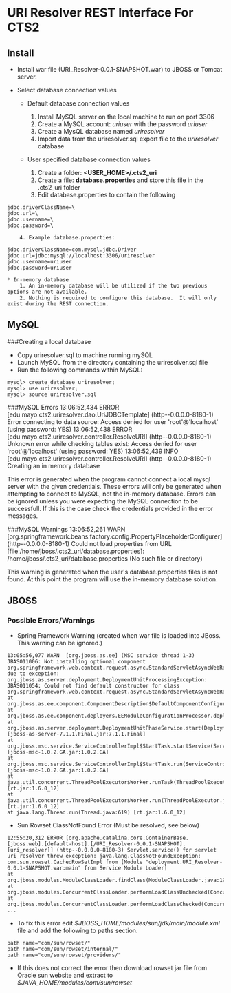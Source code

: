 URI Resolver REST Interface For CTS2
====================================
 
Install
-------
* Install war file (URI_Resolver-0.0.1-SNAPSHOT.war) to JBOSS or Tomcat server.

* Select database connection values
	* Default database connection values
		1. Install MySQL server on the local machine to run on port 3306
		2. Create a MySQL account: *uriuser* with the password *uriuser*
		3. Create a MysQL database named *uriresolver*
		4. Import data from the uriresolver.sql export file to the *uriresolver* database

	* User specified database connection values
		1. Create a folder: **\<USER_HOME\>/.cts2_uri**
		2. Create a file: **database.properties** and store this file in the .cts2_uri folder
		3. Edit database.properties to contain the following
<pre><code>jdbc.driverClassName=\<Driver for database\>
jdbc.url=\<URL to connect to database\>
jdbc.username=\<Database username\>
jdbc.password=\<Database username's password\>
</code></pre>
		4. Example database.properties:
<pre><code>jdbc.driverClassName=com.mysql.jdbc.Driver
jdbc.url=jdbc:mysql://localhost:3306/uriresolver
jdbc.username=uriuser
jdbc.password=uriuser
</code></pre>

	* In-memory database
		1. An in-memory database will be utilized if the two previous options are not available.
		2. Nothing is required to configure this database.  It will only exist during the REST connection.
	

MySQL
-----
###Creating a local database
* Copy uriresolver.sql to machine running mySQL
* Launch MySQL from the directory containing the uriresolver.sql file
* Run the following commands within MySQL:

<pre><code>mysql> create database uriresolver;
mysql> use uriresolver;  
mysql> source uriresolver.sql
</code></pre>

###MySQL Errors
    13:06:52,434 ERROR [edu.mayo.cts2.uriresolver.dao.UriJDBCTemplate] (http--0.0.0.0-8180-1) Error connecting to data source: Access denied for user 'root'@'localhost' (using password: YES)
    13:06:52,438 ERROR [edu.mayo.cts2.uriresolver.controller.ResolveURI] (http--0.0.0.0-8180-1) Unknown error while checking tables exist: Access denied for user 'root'@'localhost' (using password: YES)
    13:06:52,439 INFO  [edu.mayo.cts2.uriresolver.controller.ResolveURI] (http--0.0.0.0-8180-1) Creating an in memory database
    
This error is generated when the program cannot connect a local mysql server with the given credentials.  These errors will only be generated when attempting to connect to MySQL, not the in-memory database.
Errors can be ignored unless you were expecting the MySQL connection to be successfull.  If this is the case check the credentials provided in the error messages.

###MySQL Warnings
    13:06:52,261 WARN  [org.springframework.beans.factory.config.PropertyPlaceholderConfigurer] (http--0.0.0.0-8180-1) Could not load properties from URL [file:/home/jboss/.cts2_uri/database.properties]: /home/jboss/.cts2_uri/database.properties (No such file or directory)

This warning is generated when the user's database.properties files is not found.  At this point the program will use the in-memory database solution.


JBOSS
-----

### Possible Errors/Warnings
* Spring Framework Warning (created when war file is loaded into JBoss.  This warning can be ignored.)

<pre><code>13:05:56,077 WARN  [org.jboss.as.ee] (MSC service thread 1-3) JBAS011006: Not installing optional component org.springframework.web.context.request.async.StandardServletAsyncWebRequest due to exception: org.jboss.as.server.deployment.DeploymentUnitProcessingException: JBAS011054: Could not find default constructor for class org.springframework.web.context.request.async.StandardServletAsyncWebRequest
at org.jboss.as.ee.component.ComponentDescription$DefaultComponentConfigurator.configure(ComponentDescription.java:606)
at org.jboss.as.ee.component.deployers.EEModuleConfigurationProcessor.deploy(EEModuleConfigurationProcessor.java:81)
at org.jboss.as.server.deployment.DeploymentUnitPhaseService.start(DeploymentUnitPhaseService.java:113) [jboss-as-server-7.1.1.Final.jar:7.1.1.Final]
at org.jboss.msc.service.ServiceControllerImpl$StartTask.startService(ServiceControllerImpl.java:1811) [jboss-msc-1.0.2.GA.jar:1.0.2.GA]
at org.jboss.msc.service.ServiceControllerImpl$StartTask.run(ServiceControllerImpl.java:1746) [jboss-msc-1.0.2.GA.jar:1.0.2.GA]
at java.util.concurrent.ThreadPoolExecutor$Worker.runTask(ThreadPoolExecutor.java:886) [rt.jar:1.6.0_12]
at java.util.concurrent.ThreadPoolExecutor$Worker.run(ThreadPoolExecutor.java:908) [rt.jar:1.6.0_12]
at java.lang.Thread.run(Thread.java:619) [rt.jar:1.6.0_12]
</code></pre>

* Sun Rowset ClassNotFound Error (Must be resolved, see below)

<pre><code>12:55:20,312 ERROR [org.apache.catalina.core.ContainerBase.[jboss.web].[default-host].[/URI_Resolver-0.0.1-SNAPSHOT].[uri_resolver]] (http--0.0.0.0-8180-3) Servlet.service() for servlet uri_resolver threw exception: java.lang.ClassNotFoundException: com.sun.rowset.CachedRowSetImpl from [Module "deployment.URI_Resolver-0.0.1-SNAPSHOT.war:main" from Service Module Loader]
at org.jboss.modules.ModuleClassLoader.findClass(ModuleClassLoader.java:190)
at org.jboss.modules.ConcurrentClassLoader.performLoadClassUnchecked(ConcurrentClassLoader.java:468)
at org.jboss.modules.ConcurrentClassLoader.performLoadClassChecked(ConcurrentClassLoader.java:456)
...
</code></pre>


* To fix this error edit *$JBOSS_HOME/modules/sun/jdk/main/module.xml* file and add the following to paths section.
<pre><code>path name="com/sun/rowset/"
path name="com/sun/rowset/internal/"
path name="com/sun/rowset/providers/"
</code></pre>

* If this does not correct the error then download rowset jar file from Oracle sun website and extract to *$JAVA_HOME/modules/com/sun/rowset*






